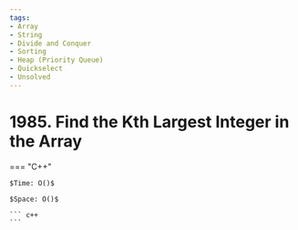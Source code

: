 ```yaml
---
tags:
- Array
- String
- Divide and Conquer
- Sorting
- Heap (Priority Queue)
- Quickselect
- Unsolved
---
```



# 1985. Find the Kth Largest Integer in the Array

=== "C++"

    $Time: O()$

    $Space: O()$

    ``` c++
    ```